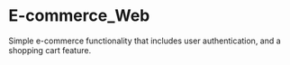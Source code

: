 # E-commerce_Web
Simple e-commerce functionality that includes user authentication, and a shopping cart feature.
